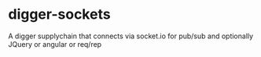 digger-sockets
==============

A digger supplychain that connects via socket.io for pub/sub and optionally JQuery or angular or req/rep
